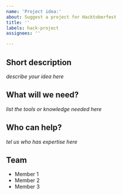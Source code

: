 ```yaml
---
name: 'Project idea:'
about: Suggest a project for Hacktoberfest
title: ''
labels: hack-project
assignees: ''

---
```


## Short description

*describe your idea here*

## What will we need?

*list the tools or knowledge needed here*

## Who can help?

*tel us who has expertise here*

## Team

- Member 1
- Member 2
- Member 3
